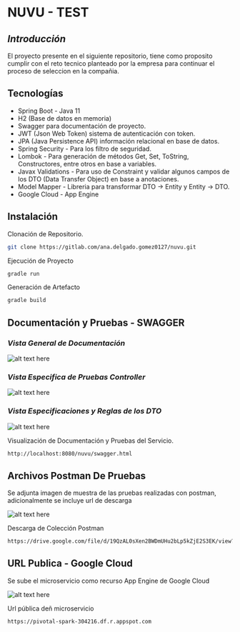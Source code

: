# NUVU - TEST
## _Introducción_

El proyecto presente en el siguiente repositorio, tiene como proposito cumplir con el reto tecnico planteado por la empresa para continuar el proceso de seleccion en la compañia.

## Tecnologías

- Spring Boot - Java 11
- H2 (Base de datos en memoria)
- Swagger para documentación de proyecto.
- JWT (Json Web Token) sistema de autenticación con token.
- JPA (Java Persistence API) información relacional en base de datos.
- Spring Security - Para los filtro de seguridad.
- Lombok - Para generación de métodos Get, Set, ToString, Constructores, entre otros en base a variables.
- Javax Validations - Para uso de Constraint y validar algunos campos de los DTO (Data Transfer Object) en base a anotaciones.
- Model Mapper - Libreria para transformar DTO -> Entity y Entity -> DTO.
- Google Cloud - App Engine


## Instalación

Clonación de Repositorio.

```sh
git clone https://gitlab.com/ana.delgado.gomez0127/nuvu.git
```

Ejecución de Proyecto
```sh
gradle run
```
Generación de Artefacto
```sh
gradle build
```

## Documentación y Pruebas - SWAGGER
### _Vista General de Documentación_
![alt text here](https://i.ibb.co/VL6PvqS/Captura-de-Pantalla-2021-06-01-a-la-s-11-42-38-a-m.png)

### _Vista Especifica de Pruebas Controller_
![alt text here](https://i.ibb.co/xKZnxQz/Captura-de-Pantalla-2021-06-01-a-la-s-11-49-16-a-m.png)

### _Vista Especificaciones y Reglas de los DTO_
![alt text here](https://i.ibb.co/Xtfd4H0/Captura-de-Pantalla-2021-06-01-a-la-s-11-51-03-a-m.png)

Visualización de Documentación y Pruebas del Servicio.
```sh
http://localhost:8080/nuvu/swagger.html
```

## Archivos Postman De Pruebas
Se adjunta imagen de muestra de las pruebas realizadas con postman, adicionalmente se incluye url de descarga

![alt text here](https://i.ibb.co/pXYh5kQ/Captura-de-Pantalla-2021-06-01-a-la-s-11-52-56-a-m.png)

Descarga de Colección Postman
```sh
https://drive.google.com/file/d/19QzAL0sXen2BWDmUHu2bLp5kZjE2S3EK/view?usp=sharing
```

## URL Publica - Google Cloud

Se sube el microservicio como recurso App Engine de Google Cloud

![alt text here](https://i.ibb.co/LYGkDcB/Captura-de-Pantalla-2021-06-01-a-la-s-11-59-54-a-m.png)

Url pública deñ microservicio
```sh
https://pivotal-spark-304216.df.r.appspot.com
```

